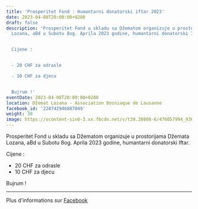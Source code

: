 ```yaml
---
title: 'Prosperitet Fond : Humantarni donatorski iftar 2023'
date: 2023-04-08T20:00:00+0200
draft: false
description: 'Prosperitet Fond u skladu sa Džematom organizuje u prostorijama Džemata
  Lozana, aBd u Subotu 8og. Aprila 2023 godine, humantarni donatorski Iftar.


  Cijene :


  - 20 CHF za odrasle

  - 10 CHF za djecu


  Bujrum !'
eventDate: 2023-04-08T20:00:00+0200
location: Džemat Lozana - Association Bosniaque de Lausanne
facebook_id: '224742946887049'
weight: 30
image: https://scontent-sin6-3.xx.fbcdn.net/v/t39.30808-6/476057994_936635281930405_1135964331823661885_n.jpg?_nc_cat=106&ccb=1-7&_nc_sid=9e60e4&_nc_ohc=g_37AJtTa7EQ7kNvwHBpvwP&_nc_oc=AdlaqkuEJ_Yt9JG64DZubbVjT1h8oDZEKMwF-IOGMUgRUCwfau0npScadbwD3nNtGOY&_nc_zt=23&_nc_ht=scontent-sin6-3.xx&edm=ABTKTjYEAAAA&_nc_gid=DDBJCMzEQ9tk2ES_3tuDHA&oh=00_AfJEGo3pwP1mvPPEW810S7_uQOynMZFsJe6lgAt9o3nT5g&oe=6831C9FD
---
```


Prosperitet Fond u skladu sa Džematom organizuje u prostorijama Džemata Lozana, aBd u Subotu 8og. Aprila 2023 godine, humantarni donatorski Iftar.

Cijene :

- 20 CHF za odrasle
- 10 CHF za djecu

Bujrum !

---

Plus d'informations sur [Facebook](https://facebook.com/events/224742946887049)